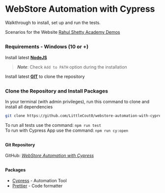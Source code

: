 # WebStore Automation with Cypress

Walkthrough to install, set up and run the tests.

Scenarios for the Website [Rahul Shetty Academy Demos](https://rahulshettyacademy.com/client)

##

### Requirements - Windows (10 or +)

Install latest [**NodeJS**](https://nodejs.org/en/download/)

> **_Note_**: Check `Add to PATH` option during the installation

Install latest [**GIT**](https://git-scm.com/download/win) to clone the repository

##

### Clone the Repository and Install Packages

In your terminal (with admin privileges), run this command to clone and install all dependencies

```bash
git clone https://github.com/LittleCout0/webstore-automation-with-cypress && cd webstore-automation-with-cypress && npm i
```

To run all tests use the command: `npm run test`  
To run with Cypress App use the command: `npm run cy:open`

##

#### Git Repository

GitHub: [_WebStore Automation with Cypress_](https://github.com/LittleCout0/webstore-automation-with-cypress)

##

#### Packages

- [Cypress](https://docs.cypress.io/guides/overview/why-cypress) - Automation Tool
- [Prettier](https://www.npmjs.com/package/prettier) - Code formatter
